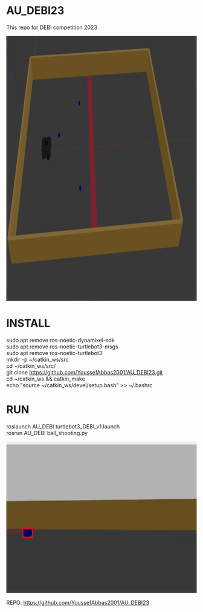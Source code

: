 # AU_DEBI23
This repo for DEBI competition 2023 

<img src="assets/images/DEBI_mao.jpeg" alt="MarineGEO circle logo" style="height: 700px; width:1200px;"/>


# INSTALL 

sudo apt remove ros-noetic-dynamixel-sdk <br>
sudo apt remove ros-noetic-turtlebot3-msgs <br>
sudo apt remove ros-noetic-turtlebot3<br>
mkdir -p ~/catkin_ws/src <br>
cd ~/catkin_ws/src/<br>
git clone https://github.com/YoussefAbbas2001/AU_DEBI23.git <br>
cd ~/catkin_ws && catkin_make<br>
echo "source ~/catkin_ws/devel/setup.bash" >> ~/.bashrc<br>


# RUN
roslaunch AU_DEBI turtlebot3_DEBI_v1.launch <br>
rosrun AU_DEBI ball_shooting.py <br>

<img src="assets/images/camera_view.jpeg" alt="MarineGEO circle logo" style="height: 400px; width:600px;"/>

REPO: https://github.com/YoussefAbbas2001/AU_DEBI23